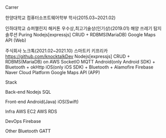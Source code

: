 
 Carrer

 한양대학교 컴퓨터소프트웨어학부 학사(2015.03\~2021.02)
    
 
 인하대학교 슈퍼챌린지 해커톤 우수상,최고기술상(인기상)(2019.01)
    해양 쓰레기 탐지 솔루션 Puring
    Nodejs[expressjs] CRUD + RDBMS(MariaDB)
    Google Maps API (Web)   
        
 주식회사 노크톡(2021.02\~2021.10)
    스마트키 키프리카 https://github.com/knocktalkDev
    Nodejs[expressjs] CRUD + RDBMS(MariaDB) on AWS
    SocketIO
    MQTT
    Android(only Android SDK) + Bluetooth + okHttp
    iOS(only iOS SDK) + Bluetooth + Alamofire
    Firebase
    Naver Cloud Platform
    Google Maps API (APP)
    

Stack

 Back-end
  Nodejs
  SQL

 Front-end
  Android(Java)
  iOS(Swift)

 Infra
  AWS EC2
  AWS RDS

 DevOps
  Firebase

 Other
  Bluetooth GATT
 
